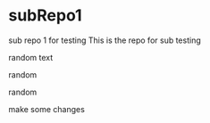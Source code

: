 # subRepo1
sub repo 1 for testing
This is the repo for sub testing

random text

random

random

make some changes
